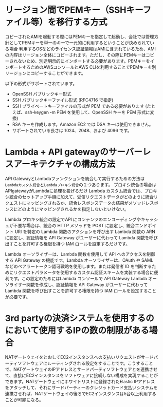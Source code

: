 # リージョン間でPEMキー（SSHキーファイル等）を移行する方式
コピーされたAMIを起動する際にはPEMキーを指定して起動し、会社では管理方針としてPEMキーを単一のキーで一元的に利用するということが決められている場合
利用するOSなどのライセンス認証情報はAMIに含まれているため、AMIの内容はリージョン全体にコピーされます。ただし、その際にPEMキーはコピーされないため、別途明示的にインポートする必要があります。PEMキーをインポートするためのAWSコンソールとAWS CLIを利用することでPEMキーを別リージョンにコピーすることができます。

以下の形式がサポートされています。
- OpenSSH パブリックキー形式
- SSH パブリックキーファイル形式 (RFC4716 で指定)
- SSH プライベートキーファイルの形式が PEM である必要があります (たとえば、ssh-keygen -m PEM を使用して、OpenSSH キーを PEM 形式に変換)
- RSA キーを作成します。Amazon EC2 では DSA キーは使用できません。
- サポートされている長さは 1024、2048、および 4096 です。

# Lambda + API gatewayのサーバーレスアーキテクチャの構成方法
API GatewayとLambdaファンクションを統合して実行するための方法は `Lambdaカスタム統合`と`Lambdaプロキシ統合`の２つあります。 
プロキシ統合の場合はAPIgatewayがLambdaに処理を投げるだけ
Lambda カスタム統合では、プロキシ統合のセットアップ手順に加えて、受信リクエストデータがどのように統合リクエストにマッピングされるか、統合レスポンスデータの結果がメソッドレスポンスにどのようにマッピングされるかを指定しないといけない。

Lambda プロキシ統合の設定でAPI にコンテンツのエンコーディングやキャッシュが不要な場合は、統合の HTTP メソッドを POST に設定し、統合エンドポイント URI を特定の Lambda 関数のアクションを呼び出す Lambda 関数の ARN に設定し、認証情報を API Gateway がユーザーに代わって Lambda 関数を呼び出すことを許可する権限を持つ IAM ロールを設定するだけです。

Lambda オーソライザーは、Lambda 関数を使用して API へのアクセスを制御する API Gateway の機能です。Lambda オーソライザーは、OAuth や SAML などのベアラートークン認可戦略を使用します。または発信者 ID を判断するためにリクエストパラメータを使用するカスタム認証スキームを実装する場合に便利です。この設定のためにはLambda コンソールで API Gateway Lambda オーソライザー関数を作成し、認証情報を API Gateway がユーザーに代わって Lambda 関数を呼び出すことを許可する権限を持つ IAM ロールを設定することが必要です。

# 3rd partyの決済システムを使用するのにおいて使用するIPの数の制限がある場合
NATゲートウェイをとおしてEC2インスタンスへの支払いリクエストがサードパーティソフトウェアにルーティングされる設定をすることです。こうすることで、NATゲートウェイのIPアドレスとサードパーティソフトウェアとを連携させて、直接にEC2インスタンスをソフトウェアに接続しない構成を実現することができます。NATゲートウェイにホワイトリストに登録されたElastic IPアドレスをアタッチして、それにサードパーティーのクレジットカード支払いシステムを連携させれば、NATゲートウェイの後ろでEC2インスタンスは5台以上利用することが可能になる。
